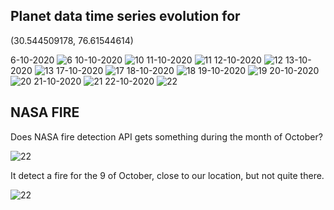## Planet data time series evolution for
(30.544509178, 76.61544614)

6-10-2020
![6](data/planetData/6.png "6")
10-10-2020
![10](data/planetData/10.png "10")
11-10-2020
![11](data/planetData/11.png "11")
12-10-2020
![12](data/planetData/12.png "12")
13-10-2020
![13](data/planetData/13.png "13")
17-10-2020
![17](data/planetData/17.png "17")
18-10-2020
![18](data/planetData/18.png "18")
19-10-2020
![19](data/planetData/19.png "19")
20-10-2020
![20](data/planetData/20.png "20")
21-10-2020
![21](data/planetData/21.png "21")
22-10-2020
![22](data/planetData/22.png "22")

## NASA FIRE
Does NASA fire detection API gets something during the month of October?

![22](data/planetData/fireOct2020.png "Fire")

It detect a fire for the 9 of October, close to our location, but not quite there.


![22](data/planetData/fire9Oct.png "Fire")


